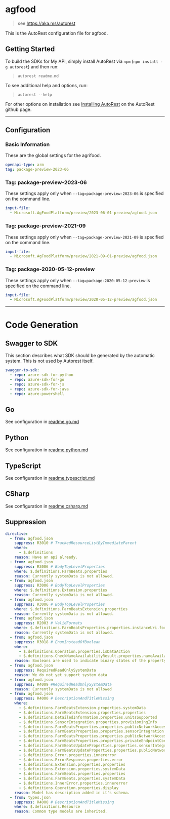 # agfood

> see https://aka.ms/autorest

This is the AutoRest configuration file for agfood.

## Getting Started

To build the SDKs for My API, simply install AutoRest via `npm` (`npm install -g autorest`) and then run:

> `autorest readme.md`

To see additional help and options, run:

> `autorest --help`

For other options on installation see [Installing AutoRest](https://aka.ms/autorest/install) on the AutoRest github page.

---

## Configuration

### Basic Information

These are the global settings for the agrifood.

```yaml
openapi-type: arm
tag: package-preview-2023-06
```

### Tag: package-preview-2023-06

These settings apply only when `--tag=package-preview-2023-06` is specified on the command line.

```yaml $(tag) == 'package-preview-2023-06'
input-file:
  - Microsoft.AgFoodPlatform/preview/2023-06-01-preview/agfood.json
```

### Tag: package-preview-2021-09

These settings apply only when `--tag=package-preview-2021-09` is specified on the command line.

```yaml $(tag) == 'package-preview-2021-09'
input-file:
  - Microsoft.AgFoodPlatform/preview/2021-09-01-preview/agfood.json
```

### Tag: package-2020-05-12-preview

These settings apply only when `--tag=package-2020-05-12-preview` is specified on the command line.

```yaml $(tag) == 'package-2020-05-12-preview'
input-file:
  - Microsoft.AgFoodPlatform/preview/2020-05-12-preview/agfood.json
```

---

# Code Generation

## Swagger to SDK

This section describes what SDK should be generated by the automatic system.
This is not used by Autorest itself.

```yaml $(swagger-to-sdk)
swagger-to-sdk:
  - repo: azure-sdk-for-python
  - repo: azure-sdk-for-go
  - repo: azure-sdk-for-js
  - repo: azure-sdk-for-java
  - repo: azure-powershell
```

## Go

See configuration in [readme.go.md](./readme.go.md)

## Python

See configuration in [readme.python.md](./readme.python.md)

## TypeScript

See configuration in [readme.typescript.md](./readme.typescript.md)

## CSharp

See configuration in [readme.csharp.md](./readme.csharp.md)

## Suppression

```yaml
directive:
  - from: agfood.json
    suppress: R3010 # TrackedResourceListByImmediateParent
    where:
      - $.definitions
    reason: Have an api already.
  - from: agfood.json
    suppress: R3006 # BodyTopLevelProperties
    where: $.definitions.FarmBeats.properties
    reason: Currently systemData is not allowed.
  - from: agfood.json
    suppress: R3006 # BodyTopLevelProperties
    where: $.definitions.Extension.properties
    reason: Currently systemData is not allowed.
  - from: agfood.json
    suppress: R3006 # BodyTopLevelProperties
    where: $.definitions.FarmBeatsExtension.properties
    reason: Currently systemData is not allowed.
  - from: agfood.json
    suppress: R2003 # ValidFormats
    where: $.definitions.FarmBeatsProperties.properties.instanceUri.format
    reason: Currently systemData is not allowed.
  - from: agfood.json
    suppress: R3018 # EnumInsteadOfBoolean
    where:
      - $.definitions.Operation.properties.isDataAction
      - $.definitions.CheckNameAvailabilityResult.properties.nameAvailable
    reason: Booleans are used to indicate binary states of the property, enum is not appropriate.
  - from: agfood.json
    suppress: RequiredReadOnlySystemData
    reason: We do not yet support system data
  - from: agfood.json
    suppress: R4009 #RequiredReadOnlySystemData
    reason: Currently systemData is not allowed
  - from: agfood.json
    suppress: R4000 # DescriptionAndTitleMissing
    where:
      - $.definitions.FarmBeatsExtension.properties.systemData
      - $.definitions.FarmBeatsExtension.properties.properties
      - $.definitions.DetailedInformation.properties.unitsSupported
      - $.definitions.SensorIntegration.properties.provisioningInfo
      - $.definitions.FarmBeatsProperties.properties.publicNetworkAccess
      - $.definitions.FarmBeatsProperties.properties.sensorIntegration
      - $.definitions.FarmBeatsProperties.properties.publicNetworkAccess
      - $.definitions.FarmBeatsProperties.properties.privateEndpointConnections
      - $.definitions.FarmBeatsUpdateProperties.properties.sensorIntegration
      - $.definitions.FarmBeatsUpdateProperties.properties.publicNetworkAccess
      - $.definitions.Error.properties.innererror
      - $.definitions.ErrorResponse.properties.error
      - $.definitions.Extension.properties.properties
      - $.definitions.Extension.properties.systemData
      - $.definitions.FarmBeats.properties.properties
      - $.definitions.FarmBeats.properties.systemData
      - $.definitions.InnerError.properties.innererror
      - $.definitions.Operation.properties.display
    reason: Model has description added in it's schema.
  - from: types.json
    suppress: R4000 # DescriptionAndTitleMissing
    where: $.definitions.Resource
    reason: Common type models are inherited.
```
